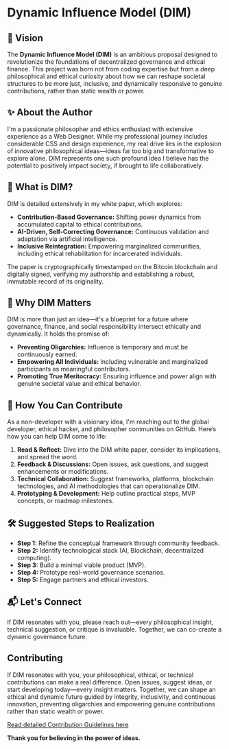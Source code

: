 # Dynamic Influence Model (DIM)

## 🚀 Vision

The **Dynamic Influence Model (DIM)** is an ambitious proposal designed to revolutionize the foundations of decentralized governance and ethical finance. This project was born not from coding expertise but from a deep philosophical and ethical curiosity about how we can reshape societal structures to be more just, inclusive, and dynamically responsive to genuine contributions, rather than static wealth or power.

## ✨ About the Author

I'm a passionate philosopher and ethics enthusiast with extensive experience as a Web Designer. While my professional journey includes considerable CSS and design experience, my real drive lies in the explosion of innovative philosophical ideas—ideas far too big and transformative to explore alone. DIM represents one such profound idea I believe has the potential to positively impact society, if brought to life collaboratively.

## 📜 What is DIM?

DIM is detailed extensively in my white paper, which explores:

- **Contribution-Based Governance:** Shifting power dynamics from accumulated capital to ethical contributions.
- **AI-Driven, Self-Correcting Governance:** Continuous validation and adaptation via artificial intelligence.
- **Inclusive Reintegration:** Empowering marginalized communities, including ethical rehabilitation for incarcerated individuals.

The paper is cryptographically timestamped on the Bitcoin blockchain and digitally signed, verifying my authorship and establishing a robust, immutable record of its originality.

## 🌟 Why DIM Matters

DIM is more than just an idea—it's a blueprint for a future where governance, finance, and social responsibility intersect ethically and dynamically. It holds the promise of:

- **Preventing Oligarchies:** Influence is temporary and must be continuously earned.
- **Empowering All Individuals:** Including vulnerable and marginalized participants as meaningful contributors.
- **Promoting True Meritocracy:** Ensuring influence and power align with genuine societal value and ethical behavior.

## 🚧 How You Can Contribute

As a non-developer with a visionary idea, I'm reaching out to the global developer, ethical hacker, and philosopher communities on GitHub. Here’s how you can help DIM come to life:

1. **Read & Reflect:** Dive into the DIM white paper, consider its implications, and spread the word.
2. **Feedback & Discussions:** Open issues, ask questions, and suggest enhancements or modifications.
3. **Technical Collaboration:** Suggest frameworks, platforms, blockchain technologies, and AI methodologies that can operationalize DIM.
4. **Prototyping & Development:** Help outline practical steps, MVP concepts, or roadmap milestones.

## 🛠️ Suggested Steps to Realization

- **Step 1:** Refine the conceptual framework through community feedback.
- **Step 2:** Identify technological stack (AI, Blockchain, decentralized computing).
- **Step 3:** Build a minimal viable product (MVP).
- **Step 4:** Prototype real-world governance scenarios.
- **Step 5:** Engage partners and ethical investors.

## 📬 Let's Connect

If DIM resonates with you, please reach out—every philosophical insight, technical suggestion, or critique is invaluable. Together, we can co-create a dynamic governance future.

## Contributing

If DIM resonates with you, your philosophical, ethical, or technical contributions can make a real difference. Open issues, suggest ideas, or start developing today—every insight matters. Together, we can shape an ethical and dynamic future guided by integrity, inclusivity, and continuous innovation, preventing oligarchies and empowering genuine contributions rather than static wealth or power.

[Read detailed Contribution Guidelines here](CONTRIBUTING.md)

**Thank you for believing in the power of ideas.**
